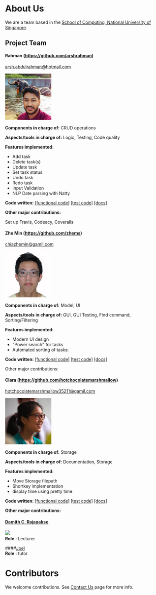 # About Us

We are a team based in the [School of Computing, National University of Singapore](http://www.comp.nus.edu.sg).

## Project Team

#### Rahman (https://github.com/arshrahman)
arsh.abdulrahman@hotmail.com

<img src="images/rahman.jpeg" width="150"><br>

**Components in charge of:** CRUD operations

**Aspects/tools in charge of:** Logic, Testing, Code quality

**Features implemented:**
* Add task
* Delete task(s)
* Update task
* Set task status
* Undo task
* Redo task
* Input Validation
* NLP Date parsing with Natty

**Code written:** [[functional code]](collated/docs/A0139958H.md)	[[test code]](collated/main/A0139958H.md)	[[docs]](collated/test/A0139958H.md)

**Other major contributions:**

Set up Travis, Codeacy, Coveralls


#### Zhe Min (https://github.com/zhems)

chiazhemin@gamil.com

<img src="images/zhemin.jpeg" width="150"><br>

**Components in charge of:** Model, UI

**Aspects/tools in charge of:** GUI, GUI Testing, Find command, Sorting/Filtering

**Features implemented:**
* Modern UI design
* "Power search" for tasks
* Automated sorting of tasks:

**Code written:** [[functional code]](collated/docs/A0138301U.md)	[[test code]](collated/main/A0138301U.md)	[[docs]](collated/test/A0138301U.md)


Other major contributions:


#### Clara (https://github.com/hotchocolatemarshmallow)
hotchocolatemarshmallow35211@gamil.com

<img src="images/clara.jpeg" width="150"><br>

**Components in charge of:** Storage

**Aspects/tools in charge of:** Documentation, Storage

**Features implemented:**
* Move Storage filepath
* Shortkey implementation
* display time using pretty time

**Code written:** [[functional code]](collated/docs/A0141064U.md)	[[test code]](collated/main/A0141064U.md)	[[docs]](collated/test/A0141064U.md)

**Other major contributions:**




#### [Damith C. Rajapakse](http://www.comp.nus.edu.sg/~damithch) <br>
<img src="images/DamithRajapakse.jpg" width="150"><br>
**Role** : Lecturer


####[Joel](https://github.com/se-edu/addressbook-level4/pulls?q=is%3Apr+author%3Aokkhoy) <br>
**Role** : tutor


# Contributors

We welcome contributions. See [Contact Us](ContactUs.md) page for more info.
